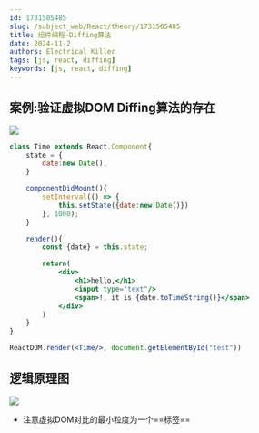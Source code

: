 ```yaml
---
id: 1731505485
slug: /subject_web/React/theory/1731505485
title: 组件编程-Diffing算法
date: 2024-11-2
authors: Electrical Killer
tags: [js, react, diffing]
keywords: [js, react, diffing]
---
```


## 案例:验证虚拟DOM Diffing算法的存在

<img src="https://img.eksnotebook.com/images/202411021133238.gif" />

```jsx
class Time extends React.Component{
    state = {
        date:new Date(),
    }

    componentDidMount(){
        setInterval(() => {
            this.setState({date:new Date()})
        }, 1000);
    }

    render(){
        const {date} = this.state;

        return(
            <div>
                <h1>hello,</h1>  
                <input type="text"/>
                <span>!, it is {date.toTimeString()}</span>
            </div>
        )
    }
}

ReactDOM.render(<Time/>, document.getElementById("test"))
```

## 逻辑原理图

<img src="https://img.eksnotebook.com/images/202411021717605.png"/>

- 注意虚拟DOM对比的最小粒度为一个==标签==

